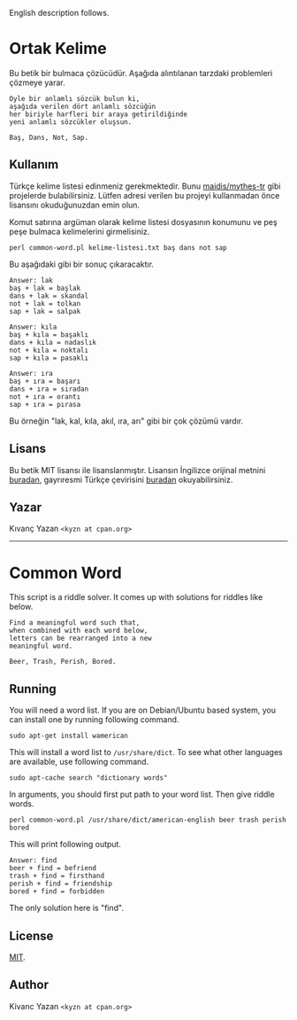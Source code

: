 English description follows.

# Ortak Kelime

Bu betik bir bulmaca çözücüdür. Aşağıda alıntılanan tarzdaki problemleri çözmeye yarar.

    Öyle bir anlamlı sözcük bulun ki,
    aşağıda verilen dört anlamlı sözcüğün
    her biriyle harfleri bir araya getirildiğinde
    yeni anlamlı sözcükler oluşsun.
    
    Baş, Dans, Not, Sap.

## Kullanım

Türkçe kelime listesi edinmeniz gerekmektedir. Bunu [maidis/mythes-tr](https://github.com/maidis/mythes-tr/tree/master/veriler) gibi projelerde bulabilirsiniz. Lütfen adresi verilen bu projeyi kullanmadan önce lisansını okuduğunuzdan emin olun.

Komut satırına argüman olarak kelime listesi dosyasının konumunu ve peş peşe bulmaca kelimelerini girmelisiniz.

    perl common-word.pl kelime-listesi.txt baş dans not sap

Bu aşağıdaki gibi bir sonuç çıkaracaktır.

    Answer: lak
    baş + lak = başlak
    dans + lak = skandal
    not + lak = tolkan
    sap + lak = salpak

    Answer: kıla
    baş + kıla = başaklı
    dans + kıla = nadaslık
    not + kıla = noktalı
    sap + kıla = pasaklı

    Answer: ıra
    baş + ıra = başarı
    dans + ıra = sıradan
    not + ıra = orantı
    sap + ıra = pırasa

Bu örneğin "lak, kal, kıla, akıl, ıra, arı" gibi bir çok çözümü vardır.

## Lisans

Bu betik MIT lisansı ile lisanslanmıştır. Lisansın İngilizce orijinal metnini [buradan](/LICENSE), gayrıresmi Türkçe çevirisini [buradan](http://ozgurlisanslar.org.tr/mit/) okuyabilirsiniz.

## Yazar

Kıvanç Yazan `<kyzn at cpan.org>`

------

# Common Word

This script is a riddle solver. It comes up with solutions for riddles like below.

    Find a meaningful word such that,
    when combined with each word below,
    letters can be rearranged into a new
    meaningful word.
    
    Beer, Trash, Perish, Bored.

## Running

You will need a word list. If you are on Debian/Ubuntu based system, you can install one by running following command.

    sudo apt-get install wamerican

This will install a word list to `/usr/share/dict`. To see what other languages are available, use following command.

    sudo apt-cache search "dictionary words"

In arguments, you should first put path to your word list. Then give riddle words.

    perl common-word.pl /usr/share/dict/american-english beer trash perish bored

This will print following output.

    Answer: find
    beer + find = befriend
    trash + find = firsthand
    perish + find = friendship
    bored + find = forbidden

The only solution here is "find".

## License

[MIT](/LICENSE).

## Author

Kivanc Yazan `<kyzn at cpan.org>`
